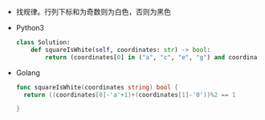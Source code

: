 + 找规律。行列下标和为奇数则为白色，否则为黑色
+ Python3

  ```python
  class Solution:
      def squareIsWhite(self, coordinates: str) -> bool:
          return (coordinates[0] in ("a", "c", "e", "g") and coordinates[1] in ("2", "4", "6", "8")) or (coordinates[0] in ("b", "d", "f", "h") and coordinates[1] in ("1", "3", "5", "7"))
  ```

  

+ Golang

  ```go
  func squareIsWhite(coordinates string) bool {
  	return ((coordinates[0]-'a'+1)+(coordinates[1]-'0'))%2 == 1
  
  }
  ```

  
